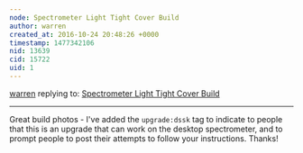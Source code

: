```yaml
---
node: Spectrometer Light Tight Cover Build
author: warren
created_at: 2016-10-24 20:48:26 +0000
timestamp: 1477342106
nid: 13639
cid: 15722
uid: 1
---
```




[warren](../profile/warren) replying to: [Spectrometer Light Tight Cover Build](../notes/stef/10-22-2016/spectrometer-light-tight-cover-build)

----
Great build photos - I've added the `upgrade:dssk` tag to indicate to people that this is an upgrade that can work on the desktop spectrometer, and to prompt people to post their attempts to follow your instructions. Thanks!